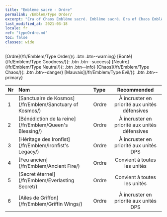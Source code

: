 ```yaml
---
title: "Emblème sacré - Ordre"
permalink: /Emblem/Type Order/
excerpt: "Era of Chaos Emblème sacré. Emblème sacré. Era of Chaos Emblème sacré Ordre. Era of Chaos Ordre"
last_modified_at: 2021-03-18
locale: fr
ref: "typeOrdre.md"
toc: false
classes: wide
---
```


  [Ordre](/fr/Emblem/Type Order/){: .btn .btn--warning}   [Bonté](/fr/Emblem/Type Goodness/){: .btn .btn--success}   [Neutre](/fr/Emblem/Type Neutral/){: .btn .btn--info}   [Chaos](/fr/Emblem/Type Chaos/){: .btn .btn--danger}   [Mauvais](/fr/Emblem/Type Evil/){: .btn .btn--primary} 

  |  Nr  |             Nom            |    Type    |   Recommended   |
  |:-----|:----------------------------|:-----------|:---------------:|
  | 1 | [Sanctuaire de Kosmos](/fr/Emblem/Sanctuary of Kosmos/) | Ordre | À incruster en priorité aux unités défensives | 
  | 2 | [Bénédiction de la reine](/fr/Emblem/Queen's Blessing/) | Ordre | À incruster en priorité aux unités défensives | 
  | 3 | [Héritage des Ironfist](/fr/Emblem/Ironfist's Legacy/) | Ordre | À incruster en priorité aux unités DPS | 
  | 4 | [Feu ancien](/fr/Emblem/Ancient Fire/) | Ordre | Convient à toutes les unités | 
  | 5 | [Secret éternel](/fr/Emblem/Everlasting Secret/) | Ordre | Convient à toutes les unités | 
  | 6 | [Ailes de Griffon](/fr/Emblem/Griffin Wings/) | Ordre | À incruster en priorité aux unités DPS | 

